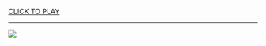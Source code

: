 
<a href="https://premium76.site?title=unblocked_games_balloon_tower_defense&ref=13M">CLICK TO PLAY</a></h3>
<hr>

<a href="https://premium76.site?title=unblocked_games_balloon_tower_defense&ref=13M"><img src="https://clearcache.store/games.png"></a>


